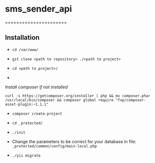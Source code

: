
# sms_sender_api #
======================


Installation
-------------------

- ``` cd /var/www/ ```

- ``` git clone <path to repository> ./<path to project> ```

- ``` cd <path to project>/ ```

- 
*Install composer if not installed*

 ``` curl -s https://getcomposer.org/installer | php && mv composer.phar /usr/local/bin/composer && composer global require "fxp/composer-asset-plugin:~1.1.1" ```

- ``` composer create-project ```

- ``` cd _protected/ ```

- ``` ./init ```

- Change the parameters to be correct for your database in file:
 ``` _protected/common/config/main-local.php ``` 
 
- ``` ./yii migrate ```